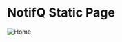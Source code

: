 # NotifQ Static Page
![Home](https://user-images.githubusercontent.com/2567118/212619517-2a96ae4f-ee48-4fae-9b4a-cfb92da5664d.png)